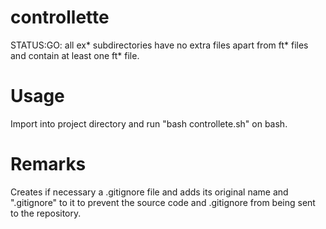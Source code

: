 # controllette
STATUS:GO: all ex* subdirectories have no extra files
apart from ft* files and contain at least one ft* file.

# Usage
Import into project directory and run "bash controllete.sh"
on bash.

# Remarks
Creates if necessary a .gitignore file and adds its original name and ".gitignore" to it to prevent the source code and .gitignore from being sent to the repository.
